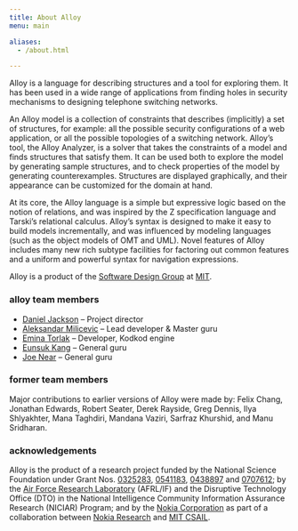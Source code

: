 ```yaml
---
title: About Alloy
menu: main

aliases:
  - /about.html

---
```


Alloy is a language for describing structures and a tool for exploring
them. It has been used in a wide range of applications from finding
holes in security mechanisms to designing telephone switching
networks.

An Alloy model is a collection of constraints that describes
(implicitly) a set of structures, for example: all the possible
security configurations of a web application, or all the possible
topologies of a switching network. Alloy’s tool, the Alloy Analyzer,
is a solver that takes the constraints of a model and finds structures
that satisfy them. It can be used both to explore the model by
generating sample structures, and to check properties of the model by
generating counterexamples. Structures are displayed graphically, and
their appearance can be customized for the domain at hand.

At its core, the Alloy language is a simple but expressive logic based
on the notion of relations, and was inspired by the Z specification
language and Tarski’s relational calculus. Alloy’s syntax is designed
to make it easy to build models incrementally, and was influenced by
modeling languages (such as the object models of OMT and UML). Novel
features of Alloy includes many new rich subtype facilities for factoring out
common features and a uniform and powerful syntax for navigation
expressions.

Alloy is a product of the [Software Design Group](http://sdg.csail.mit.edu) at [MIT](http://mit.edu).

### alloy team members

* [Daniel Jackson](http://people.csail.mit.edu/dnj) – Project director
* [Aleksandar Milicevic](http://people.csail.mit.edu/aleks) – Lead developer & Master guru
* [Emina Torlak](http://people.csail.mit.edu/emina) – Developer, Kodkod engine
* [Eunsuk Kang](http://people.csail.mit.edu/eskang) – General guru
* [Joe Near](http://people.csail.mit.edu/jnear) – General guru

### former team members

Major contributions to earlier versions of Alloy were made by: Felix
Chang, Jonathan Edwards, Robert Seater, Derek Rayside, Greg Dennis, Ilya Shlyakhter, Mana Taghdiri, Mandana Vaziri, Sarfraz Khurshid, and Manu Sridharan.

### acknowledgements

Alloy is the product of a research project funded by the National Science Foundation under Grant Nos. [0325283](http://www.nsf.gov/awardsearch/showAward.do?AwardNumber=0325283), [0541183](http://www.nsf.gov/awardsearch/showAward.do?AwardNumber=0541183), [0438897](http://www.nsf.gov/awardsearch/showAward.do?AwardNumber=0438897) and [0707612](http://www.nsf.gov/awardsearch/showAward.do?AwardNumber=0707612); by the [Air Force Research Laboratory](http://www.wpafb.af.mil/AFRL/) (AFRL/IF) and the Disruptive Technology Office (DTO) in the National Intelligence Community Information Assurance Research (NICIAR) Program; and by the [Nokia Corporation](http://www.nokia.com) as part of a collaboration between [Nokia Research](http://research.nokia.com/) and [MIT CSAIL](http://www.csail.mit.edu/).


